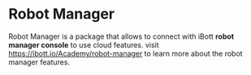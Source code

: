 # Robot Manager

Robot Manager is a package that allows to connect with iBott **robot manager console** to use cloud features.
visit https://ibott.io/Academy/robot-manager to learn more about the robot manager features.



